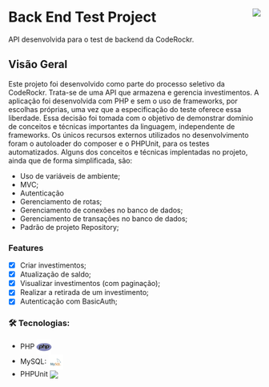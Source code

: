# Back End Test Project <img src="https://coderockr.com/assets/images/coderockr.svg" align="right" height="50px" />

API desenvolvida para o test de backend da CodeRockr.

## Visão Geral

Este projeto foi desenvolvido como parte do processo seletivo da CodeRockr. Trata-se de uma API que armazena e gerencia investimentos.
A aplicação foi desenvolvida com PHP e sem o uso de frameworks, por escolhas próprias, uma vez que a especificação do teste oferece essa liberdade. Essa decisão foi tomada com o objetivo de demonstrar domínio de conceitos e técnicas importantes da linguagem, independente de frameworks. Os únicos recursos externos utilizados no desenvolvimento foram o autoloader do composer e o PHPUnit, para os testes automatizados.
Alguns dos conceitos e técnicas implentadas no projeto, ainda que de forma simplificada, são:
- Uso de variáveis de ambiente;
- MVC;
- Autenticação
- Gerenciamento de rotas;
- Gerenciamento de conexões no banco de dados;
- Gerenciamento de transações no banco de dados;
- Padrão de projeto Repository;

### Features
- [x] Criar investimentos;
- [x] Atualização de saldo;
- [x] Visualizar investimentos (com paginação);
- [x] Realizar a retirada de um investimento;
- [x] Autenticação com BasicAuth;

### 🛠 Tecnologias:
- PHP <img align="center" height="30" src="https://raw.githubusercontent.com/github/explore/ccc16358ac4530c6a69b1b80c7223cd2744dea83/topics/php/php.png">
  &nbsp;&nbsp;&nbsp;&nbsp;&nbsp;&nbsp;&nbsp;&nbsp;&nbsp;&nbsp;&nbsp;&nbsp;&nbsp;
- MySQL: <img align="center" height="30" src="https://raw.githubusercontent.com/github/explore/80688e429a7d4ef2fca1e82350fe8e3517d3494d/topics/mysql/mysql.png">
&nbsp;&nbsp;&nbsp;&nbsp;&nbsp;&nbsp;&nbsp;&nbsp;&nbsp;&nbsp;&nbsp;&nbsp;&nbsp;
- PHPUnit <img align="center" height="15" src="https://phpunit.de/img/phpunit.svg">